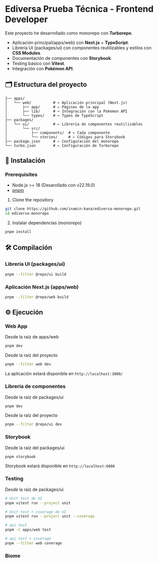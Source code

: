 # Ediversa Prueba Técnica - Frontend Developer 

Este proyecto he desarrollado como monorepo con **Turborepo**.
- Aplicación principal(apps/web) con **Next.js** + **TypeScript**.
- Librería UI (packages/ui) con componentes reutilizables y estilos con **CSS Modules**.
- Documentación de componentes con **Storybook**.
- Testing básico con **Vitest**.
- Integración con **Pokémon API**.


## 🗂️ Estructura del proyecto
```
├── apps/
│   └── web/          # ← Aplicación principal (Next.js)
│       ├── app/      # ← Páginas de la app
│       ├── lib/      # ← Integración con la Pokemon API
│       └── types/    # ← Types de TypeScript
├── packages/
│   └── ui/           # ← Librería de componentes reutilizables
│       └── src/
│           ├── components/  # ← Cada componente
│           └── stories/     # ← Códigos para Storybook
├── package.json      # ← Configuración del monorepo
└── turbo.json        # ← Configuración de Turborepo
```

## 🚀 Instalación 

### Prerequisites
- Node.js >= 18 (Desarollado con v22.19.0)
- [pnpm](https://pnpm.io/)

1. Clone the repository
```bash
git clone https://github.com/inamin-kana/ediversa-monorepo.git
cd ediversa-monorepo
```

2. Instalar dependencias (monorepo)
```bash
pnpm install
```


## 🛠️ Compilación

### Librería UI (packages/ui)
```bash
pnpm --filter @repo/ui build
```

### Aplicación Next.js (apps/web)
```bash
pnpm --filter @repo/web build
```


## ⚙️ Ejecución

### Web App 
Desde la raíz de apps/web
```bash
pnpm dev
```
Desde la raíz del proyecto
```bash
pnpm --filter web dev
```
La aplicación estará disponible en `http://localhost:3000/`

### Librería de componentes
Desde la raíz de packages/ui  
```bash
pnpm dev
```
Desde la raíz del proyecto

```bash
pnpm --filter @repo/ui dev
```

### Storybook
Desde la raíz del packages/ui  
```bash
pnpm storybook
```
Storybook estará disponible en `http://localhost:6006`

### Testing
Desde la raíz de packages/ui  

```bash
# Unit test de UI
pnpm vitest run --project unit  

# Unit test + coverage de UI
pnpm vitest run --project unit --coverage
```

```bash
# api test
pnpm -C apps/web test     

# api test + coverage
pnpm --filter web coverage
```

### Biome
